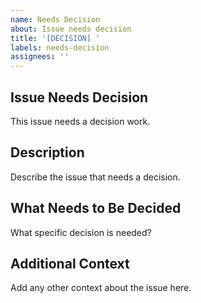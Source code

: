 ```yaml
---
name: Needs Decision
about: Issue needs decision
title: '[DECISION] '
labels: needs-decision
assignees: ''
---
```


## Issue Needs Decision
This issue needs a decision work.

## Description
Describe the issue that needs a decision.

## What Needs to Be Decided
What specific decision is needed?

## Additional Context
Add any other context about the issue here.